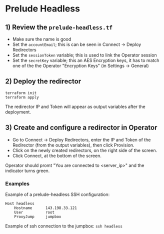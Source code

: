 
# Prelude Headless

## 1) Review the `prelude-headless.tf`

- Make sure the name is good
- Set the `accountEmail`; this is can be seen in Connect -> Deploy Redirectors
- Set the `sessionToken` variable; this is used to link the Operator session
- Set the `secretKey` variable; this an AES Encryption keys, it has to match one of the the Operator "Encryption Keys" (in Settings -> General)

## 2) Deploy the redirector

```
terraform init
terraform apply
```

The redirector IP and Token will appear as output variables after the deployment.

## 3) Create and configure a redirector in Operator

- Go to Connect -> Deploy Redirectors, enter the IP and Token of the Redirector (from the output variables), then click Provision.
- Click on the newly created redirectors, on the right side of the screen.
- Click Connect, at the bottom of the screen.

Operator should promt "You are connected to <server_ip>" and the indicator turns green.

### Examples

Example of a prelude-headless SSH configuration:
```
Host headless
    Hostname      143.198.33.121
    User          root
    ProxyJump     jumpbox
```

Example of ssh connection to the jumpbox: `ssh headless`
